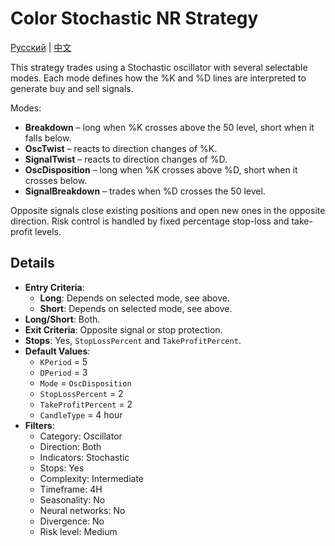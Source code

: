 # Color Stochastic NR Strategy
[Русский](README_ru.md) | [中文](README_cn.md)

This strategy trades using a Stochastic oscillator with several selectable modes. Each mode defines how the %K and %D lines are interpreted to generate buy and sell signals.

Modes:

- **Breakdown** – long when %K crosses above the 50 level, short when it falls below.
- **OscTwist** – reacts to direction changes of %K.
- **SignalTwist** – reacts to direction changes of %D.
- **OscDisposition** – long when %K crosses above %D, short when it crosses below.
- **SignalBreakdown** – trades when %D crosses the 50 level.

Opposite signals close existing positions and open new ones in the opposite direction. Risk control is handled by fixed percentage stop-loss and take-profit levels.

## Details

- **Entry Criteria**:
  - **Long**: Depends on selected mode, see above.
  - **Short**: Depends on selected mode, see above.
- **Long/Short**: Both.
- **Exit Criteria**: Opposite signal or stop protection.
- **Stops**: Yes, `StopLossPercent` and `TakeProfitPercent`.
- **Default Values**:
  - `KPeriod` = 5
  - `DPeriod` = 3
  - `Mode` = `OscDisposition`
  - `StopLossPercent` = 2
  - `TakeProfitPercent` = 2
  - `CandleType` = 4 hour
- **Filters**:
  - Category: Oscillator
  - Direction: Both
  - Indicators: Stochastic
  - Stops: Yes
  - Complexity: Intermediate
  - Timeframe: 4H
  - Seasonality: No
  - Neural networks: No
  - Divergence: No
  - Risk level: Medium
